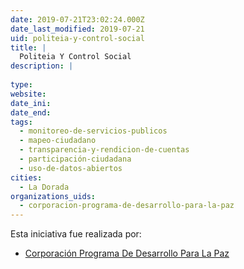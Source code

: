 ```yaml
---
date: 2019-07-21T23:02:24.000Z
date_last_modified: 2019-07-21
uid: politeia-y-control-social
title: |
  Politeia Y Control Social
description: |
  
type: 
website: 
date_ini: 
date_end: 
tags:
  - monitoreo-de-servicios-publicos
  - mapeo-ciudadano
  - transparencia-y-rendicion-de-cuentas
  - participación-ciudadana
  - uso-de-datos-abiertos
cities: 
  - La Dorada
organizations_uids:
  - corporacion-programa-de-desarrollo-para-la-paz
---
```


Esta iniciativa fue realizada por:

- [Corporación Programa De Desarrollo Para La Paz](/organizaciones/corporacion-programa-de-desarrollo-para-la-paz)
